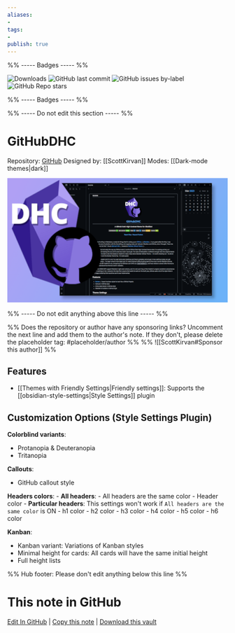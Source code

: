 ```yaml
---
aliases:
- 
tags: 
- 
publish: true
---
```


%% ----- Badges ----- %%

![Downloads](https://img.shields.io/badge/downloads-5337-573E7A?style=for-the-badge&logo=)
![GitHub last commit](https://img.shields.io/github/last-commit/ScottKirvan/GitHubDHC?color=573E7A&label=last%20update&logo=github&style=for-the-badge)
![GitHub issues by-label](https://img.shields.io/github/issues/ScottKirvan/GitHubDHC/help%20wanted?color=573E7A&logo=github&style=for-the-badge) 
![GitHub Repo stars](https://img.shields.io/github/stars/ScottKirvan/GitHubDHC?color=573E7A&logo=github&style=for-the-badge)

%% ----- Badges ----- %%

%% ----- Do not edit this section ----- %%

# GitHubDHC

Repository: [GitHub](https://github.com/ScottKirvan/GitHubDHC)
Designed by: [[ScottKirvan]]
Modes: [[Dark-mode themes|dark]]



![screenshot](https://github.com/ScottKirvan/GitHubDHC/raw/HEAD/imgs/thumbnail.png)

%% ----- Do not edit anything above this line ----- %% 

%% Does the repository or author have any sponsoring links? Uncomment the next line and add them to the author's note. If they don't, please delete the placeholder tag: #placeholder/author %%
%% ![[ScottKirvan#Sponsor this author]] %%


## Features

- [[Themes with Friendly Settings|Friendly settings]]: Supports the [[obsidian-style-settings|Style Settings]] plugin

## Customization Options (Style Settings Plugin) 

**Colorblind variants**: 
- Protanopia & Deuteranopia
- Tritanopia

**Callouts**: 
- GitHub callout style

**Headers colors**: 
    - **All headers**: 
        - All headers are the same color
        - Header color
    - **Particular headers**: This settings won't work if `All headers are the same color` is ON
        - h1 color
        - h2 color
        - h3 color
        - h4 color
        - h5 color
        - h6 color

**Kanban**: 
- Kanban variant: Variations of Kanban styles
- Minimal height for cards: All cards will have the same initial height
- Full height lists


%% Hub footer: Please don't edit anything below this line %%

# This note in GitHub

<span class="git-footer">[Edit In GitHub](https://github.dev/obsidian-community/obsidian-hub/blob/main/02%20-%20Community%20Expansions/02.05%20All%20Community%20Expansions/Themes/GitHubDHC.md "git-hub-edit-note") | [Copy this note](https://raw.githubusercontent.com/obsidian-community/obsidian-hub/main/02%20-%20Community%20Expansions/02.05%20All%20Community%20Expansions/Themes/GitHubDHC.md "git-hub-copy-note") | [Download this vault](https://github.com/obsidian-community/obsidian-hub/archive/refs/heads/main.zip "git-hub-download-vault") </span>
